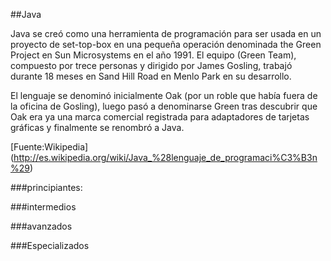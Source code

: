 ##Java

Java se creó como una herramienta de programación para ser usada en un proyecto de set-top-box en una pequeña operación denominada the Green Project en Sun Microsystems en el año 1991. El equipo (Green Team), compuesto por trece personas y dirigido por James Gosling, trabajó durante 18 meses en Sand Hill Road en Menlo Park en su desarrollo.

El lenguaje se denominó inicialmente Oak (por un roble que había fuera de la oficina de Gosling), luego pasó a denominarse Green tras descubrir que Oak era ya una marca comercial registrada para adaptadores de tarjetas gráficas y finalmente se renombró a Java.

[Fuente:Wikipedia] (http://es.wikipedia.org/wiki/Java_%28lenguaje_de_programaci%C3%B3n%29)


###principiantes:


###intermedios


###avanzados


###Especializados


